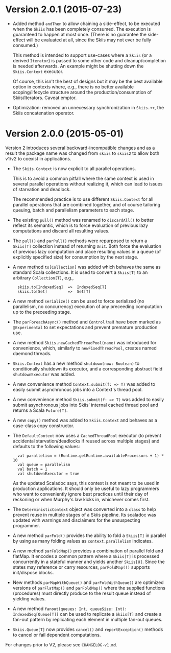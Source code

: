 
# Version 2.0.1 (2015-07-23)

* Added method `andThen` to allow chaining a side-effect, to be executed when the
  `Skiis` has been completely consumed.   The execution is guaranteed to happen at
  most once.  (There is no guarantee the side-effect will be evaluated
  at all, since the Skiis may not ever be fully consumed.)

  This method is intended to support use-cases where a `Skiis` (or a derived
  `Iterator`) is passed to some other code and cleanup/completion is needed afterwards.
  An example might be shutting down the `Skiis.Context` executor.

  Of course, this isn't the best of designs but it may be the best available option
  in contexts where, e.g., there is no better available scoping/lifecycle structure
  around the production/consumption of Skiis/Iterators.  Caveat emptor.

* Optimization: removed an unnecessary synchronization in `Skiis.++`, the
  Skiis concatenation operator.

# Version 2.0.0 (2015-05-01)

Version 2 introduces several backward-incompatible changes and as a result
the package name was changed from `skiis` to `skiis2` to allow both v1/v2 to
coexist in applications.

* The `Skiis.Context` is now explicit to all parallel operations.

  This is to avoid a common pitfall where the same context is used in several
  parallel operations without realizing it, which can lead to issues of
  starvation and deadlock.

  The recommended practice is to use different `Skiis.Context` for all
  parallel operations that are combined together, and of course tailoring
  queuing, batch and parallelism parameters to each stage.

* The existing `pull()` method was renamed to `discardAll()` to better
  reflect its semantic, which is to force evaluation of previous lazy
  computations and discard all resulting values.

* The `pull()` and `parPull()` methods were repurposed to return a `Skiis[T]`
  collection instead of returning `Unit`.   Both force the evaluation of
  previous lazy computation and place resulting values in a queue
  (of explicitly specified size) for consumption by the next stage.

* A new method `to[Collection]` was added which behaves the same as
  standard Scala collections.  It is used to convert a `Skiis[T]` to an
  arbitrary `Collection[T]`, e.g.,

        skiis.to[IndexedSeq]  =>  IndexedSeq[T]
        skiis.to[Set]         =>  Set[T]

* A new method `serialize()` can be used to force serialized (no parallelism,
  no concurrency) execution of any preceeding computation up to the preceeding
  stage.

* The `parForeachAsync()` method and `Control` trait have been marked as
  `@Experimental` to set expectations and prevent premature production use.

* A new method `Skiis.newCachedThreadPool(name)` was introduced for convenience,
  which, similarly to `newFixedThreadPool`, creates named daemond threads.

* `Skiis.Context` has a new method `shutdown(now: Boolean)` to conditionally
  shutdown its executor, and a corresponding abstract field `shutdownExecutor`
  was added.

* A new convenience method `Context.submit(f: => T)` was added to easily submit
  asynchronous jobs into a Context's thread pool.

* A new convenience method `Skiis.submit(f: => T)` was added to easily submit
  asynchronous jobs into Skiis' internal cached thread pool and returns
  a Scala `Future[T]`.

* A new `copy()` method was added to `Skiis.Context` and behaves as a case-class
  copy constructor.

* The `DefaultContext` now uses a `CachedThreadPool` executor (to prevent
  accidental starvation/deadlocks if reused across multiple stages) and
  defaults to the following values:

        val parallelism = (Runtime.getRuntime.availableProcessors + 1) * 10
        val queue = parallelism
        val batch = 1
        val shutdownExecutor = true

  As the updated Scaladoc says, this context is not meant to be used in
  production applications.  It should only be useful to lazy programmers who
  want to conveniently ignore best practices until their day of reckoning or
  when Murphy's law kicks in, whichever comes first.

* The `DeterministicContext` object was converted into a `class` to help
  prevent reuse in multiple stages of a Skiis pipeline.   Its scaladoc was
  updated with warnings and disclaimers for the unsuspecting programmer.

* A new method `parFold()` provides the ability to fold a `Skiis[T]` in parallel
  by using as many folding values as `context.parallelism` indicates.

* A new method `parFoldMap()` provides a combination of parallel fold and flatMap.
  It encodes a common pattern where a `Skiis[T]` is processed concurrently in a
  stateful manner and yields another `Skiis[U]`.  Since the states may reference or
  carry resources, `parFoldMap(()` supports init/dispose blocks.

* New methods `parMapWithQueue()` and `parFoldWithQueue()` are optimized versions
  of `parFlatMap()` and `parFoldMap()` where the supplied functions (procedures)
  must directly produce to the result queue instead of yielding values.

* A new method `fanout(queues: Int, queueSize: Int): IndexedSeq[Queue[T]]` can
  be used to replicate a `Skiis[T]` and create a fan-out pattern by replicating each
  element in multiple fan-out queues.

* `Skiis.Queue[T]` now provides `cancel()` and `reportException()` methods to
  cancel or fail dependent computations.

For changes prior to V2, please see `CHANGELOG-v1.md`.


